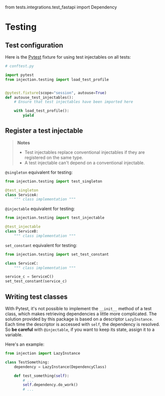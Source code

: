 from tests.integrations.test_fastapi import Dependency

# Testing

## Test configuration

Here is the [Pytest](https://github.com/pytest-dev/pytest) fixture for using test injectables on all tests:

```python
# conftest.py

import pytest
from injection.testing import load_test_profile


@pytest.fixture(scope="session", autouse=True)
def autouse_test_injectables():
    # Ensure that test injectables have been imported here

    with load_test_profile():
        yield
```

## Register a test injectable

> **Notes**
> * Test injectables replace conventional injectables if they are registered on the same type.
> * A test injectable can't depend on a conventional injectable.

`@singleton` equivalent for testing:


```python
from injection.testing import test_singleton

@test_singleton
class ServiceA:
    """ class implementation """
```

`@injectable` equivalent for testing:


```python
from injection.testing import test_injectable

@test_injectable
class ServiceB:
    """ class implementation """
```

`set_constant` equivalent for testing:

```python
from injection.testing import set_test_constant

class ServiceC:
    """ class implementation """

service_c = ServiceC()
set_test_constant(service_c)
```

## Writing test classes

With Pytest, it's not possible to implement the `__init__` method of a test class, which makes retrieving dependencies 
a little more complicated.
The solution provided by this package is based on a descriptor `LazyInstance`.
Each time the descriptor is accessed with `self`, the dependency is resolved. So **be careful** with `@injectable`, if you 
want to keep its state, assign it to a variable.

Here's an example:

```python
from injection import LazyInstance

class TestSomething:
    dependency = LazyInstance(DependencyClass)

    def test_something(self):
        # ...
        self.dependency.do_work()
        # ...
```